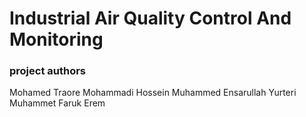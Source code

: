 # Industrial Air Quality Control And Monitoring

### project authors

Mohamed Traore 
Mohammadi Hossein
Muhammed Ensarullah Yurteri 
Muhammet Faruk Erem
